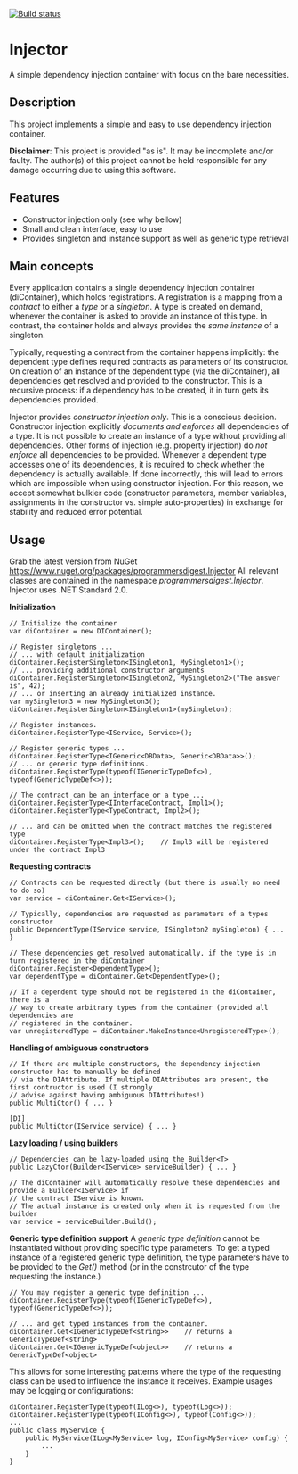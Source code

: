 [![Build status](https://ci.appveyor.com/api/projects/status/vtldv38jemgkhmvf/branch/release?svg=true)](https://ci.appveyor.com/project/programmersdigest/injector/branch/release)
# Injector
A simple dependency injection container with focus on the bare necessities.

## Description
This project implements a simple and easy to use dependency injection container. 

**Disclaimer**: This project is provided "as is". It may be incomplete and/or faulty. The author(s) of this project cannot be held responsible for any damage occurring due to using this software.

## Features
- Constructor injection only (see why bellow)
- Small and clean interface, easy to use
- Provides singleton and instance support as well as generic type retrieval

## Main concepts
Every application contains a single dependency injection container (diContainer), which holds registrations. A registration is a mapping from a _contract_ to either a _type_ or a _singleton_. A type is created on demand, whenever the container is asked to provide an instance of this type. In contrast, the container holds and always provides the _same instance_ of a singleton.

Typically, requesting a contract from the container happens implicitly: the dependent type defines required contracts as parameters of its constructor. On creation of an instance of the dependent type (via the diContainer), all dependencies get resolved and provided to the constructor. This is a recursive process: if a dependency has to be created, it in turn gets its dependencies provided.

Injector provides _constructor injection only_. This is a conscious decision. Constructor injection explicitly _documents and enforces_ all dependencies of a type. It is not possible to create an instance of a type without providing all dependencies.
Other forms of injection (e.g. property injection) do _not enforce_ all dependencies to be provided. Whenever a dependent type accesses one of its dependencies, it is required to check whether the dependency is actually available. If done incorrectly, this will lead to errors which are impossible when using constructor injection.
For this reason, we accept somewhat bulkier code (constructor parameters, member variables, assignments in the constructor vs. simple auto-properties) in exchange for stability and reduced error potential.

## Usage
Grab the latest version from NuGet https://www.nuget.org/packages/programmersdigest.Injector
All relevant classes are contained in the namespace _programmersdigest.Injector_.
Injector uses .NET Standard 2.0.

**Initialization**
```
// Initialize the container
var diContainer = new DIContainer();

// Register singletons ...
// ... with default initialization
diContainer.RegisterSingleton<ISingleton1, MySingleton1>();
// ... providing additional constructor arguments
diContainer.RegisterSingleton<ISingleton2, MySingleton2>("The answer is", 42);
// ... or inserting an already initialized instance.
var mySingleton3 = new MySingleton3();
diContainer.RegisterSingleton<ISingleton1>(mySingleton);

// Register instances.
diContainer.RegisterType<IService, Service>();

// Register generic types ...
diContainer.RegisterType<IGeneric<DBData>, Generic<DBData>>();
// ... or generic type definitions.
diContainer.RegisterType(typeof(IGenericTypeDef<>), typeof(GenericTypeDef<>));

// The contract can be an interface or a type ...
diContainer.RegisterType<IInterfaceContract, Impl1>();
diContainer.RegisterType<TypeContract, Impl2>();

// ... and can be omitted when the contract matches the registered type
diContainer.RegisterType<Impl3>();    // Impl3 will be registered under the contract Impl3
```

**Requesting contracts**
```
// Contracts can be requested directly (but there is usually no need to do so)
var service = diContainer.Get<IService>();

// Typically, dependencies are requested as parameters of a types constructor
public DependentType(IService service, ISingleton2 mySingleton) { ... }

// These dependencies get resolved automatically, if the type is in turn registered in the diContainer
diContainer.Register<DependentType>();
var dependentType = diContainer.Get<DependentType>();

// If a dependent type should not be registered in the diContainer, there is a
// way to create arbitrary types from the container (provided all dependencies are
// registered in the container.
var unregisteredType = diContainer.MakeInstance<UnregisteredType>();
```

**Handling of ambiguous constructors**
```
// If there are multiple constructors, the dependency injection constructor has to manually be defined
// via the DIAttribute. If multiple DIAttributes are present, the first contructor is used (I strongly
// advise against having ambiguous DIAttributes!)
public MultiCtor() { ... }

[DI]
public MultiCtor(IService service) { ... }
```

**Lazy loading / using builders**
```
// Dependencies can be lazy-loaded using the Builder<T>
public LazyCtor(Builder<IService> serviceBuilder) { ... }

// The diContainer will automatically resolve these dependencies and provide a Builder<IService> if
// the contract IService is known.
// The actual instance is created only when it is requested from the builder
var service = serviceBuilder.Build();
```

**Generic type definition support**
A _generic type definition_ cannot be instantiated without providing specific type parameters. To get
a typed instance of a registered generic type definition, the type parameters have to be provided
to the _Get<T>()_ method (or in the constrcutor of the type requesting the instance.)
```
// You may register a generic type definition ...
diContainer.RegisterType(typeof(IGenericTypeDef<>), typeof(GenericTypeDef<>));

// ... and get typed instances from the container.
diContainer.Get<IGenericTypeDef<string>>    // returns a GenericTypeDef<string>
diContainer.Get<IGenericTypeDef<object>>    // returns a GenericTypeDef<object>
```
This allows for some interesting patterns where the type of the requesting class can be used to influence the
instance it receives. Example usages may be logging or configurations:
```
diContainer.RegisterType(typeof(ILog<>), typeof(Log<>));
diContainer.RegisterType(typeof(IConfig<>), typeof(Config<>));
...
public class MyService {
    public MyService(ILog<MyService> log, IConfig<MyService> config) {
        ...
    }
}
```